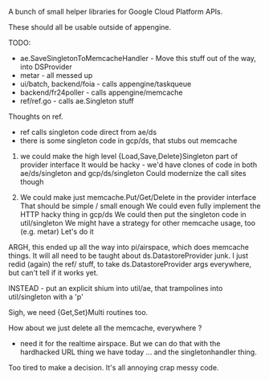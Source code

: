 A bunch of small helper libraries for Google Cloud Platform APIs.

These should all be usable outside of appengine.

TODO:

* ae.SaveSingletonToMemcacheHandler - Move this stuff out of the way, into DSProvider
* metar - all messed up
* ui/batch, backend/foia - calls appengine/taskqueue
* backend/fr24poller - calls appengine/memcache
* ref/ref.go - calls ae.Singleton stuff

Thoughts on ref.
- ref calls singleton code direct from ae/ds
- there is some singleton code in gcp/ds, that stubs out memcache

1. we could make the high level {Load,Save,Delete}Singleton part of provider interface
It would be hacky - we'd have clones of code in both ae/ds/singleton and gcp/ds/singleton
Could modernize the call sites though

2. We could make just memcache.Put/Get/Delete in the provider interface
That should be simple / small enough
We could even fully implement the HTTP hacky thing in gcp/ds
We could then put the singleton code in util/singleton
We might have a strategy for other memcache usage, too (e.g. metar)
Let's do it

ARGH, this ended up all the way into pi/airspace, which does memcache things.
It will all need to be taught about ds.DatastoreProvider junk.
I just redid (again) the ref/ stuff, to take ds.DatastoreProvider args everywhere, but can't tell if it works yet.

INSTEAD - put an explicit shium into util/ae, that trampolines into util/singleton with a 'p'

Sigh, we need {Get,Set}Multi routines too.

How about we just delete all the memcache, everywhere ?
- need it for the realtime airspace. But we can do that with the
hardhacked URL thing we have today ... and the singletonhandler thing.

Too tired to make a decision. It's all annoying crap messy code.
